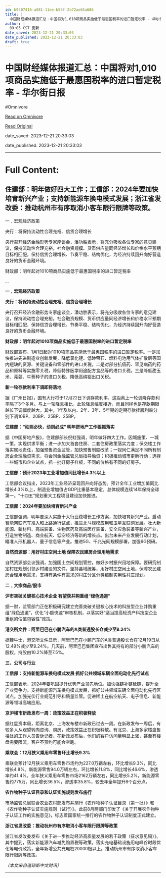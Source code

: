 ```yaml
---
id: b9407416-a081-11ee-b55f-2b72ae65a686
title: |
  中国财经媒体报道汇总：中国将对1,010项商品实施低于最惠国税率的进口暂定税率 - 华尔街日报
author: |
  09:05 CST 更新
date_saved: 2023-12-21 20:33:03
date_published: 2023-12-21 20:33:03
draft: true
---
```


# 中国财经媒体报道汇总：中国将对1,010项商品实施低于最惠国税率的进口暂定税率 - 华尔街日报
#Omnivore

[Read on Omnivore](https://omnivore.app/me/1-010-18c8fc2b15a)

[Read Original](https://cn.wsj.com/amp/articles/%E4%B8%AD%E5%9B%BD%E8%B4%A2%E7%BB%8F%E5%AA%92%E4%BD%93%E6%8A%A5%E9%81%93%E6%B1%87%E6%80%BB-%E4%B8%AD%E5%9B%BD%E5%B0%86%E5%AF%B91-010%E9%A1%B9%E5%95%86%E5%93%81%E5%AE%9E%E6%96%BD%E4%BD%8E%E4%BA%8E%E6%9C%80%E6%83%A0%E5%9B%BD%E7%A8%8E%E7%8E%87%E7%9A%84%E8%BF%9B%E5%8F%A3%E6%9A%82%E5%AE%9A%E7%A8%8E%E7%8E%87-501cacbe)

date_saved: 2023-12-21 20:33:03

date_published: 2023-12-21 20:33:03

--- 

# Full Content: 

## 住建部：明年做好四大工作；工信部：2024年要加快培育新兴产业；支持新能源车换电模式发展；浙江省发改委：推动杭州市有序取消小客车限行限牌等政策。

一﹑宏观经济政策

央行：将保持流动性合理充裕、信贷合理增长

央行召开经济金融形势专家座谈会，潘功胜表示，将充分吸收各位专家的意见建议，保持流动性合理充裕，社会融资规模、货币供应量同经济增长和价格水平预期目标相匹配，保持信贷合理增长、节奏平稳、结构优化，为经济持续回升向好营造良好的货币金融环境。

财政部：明年起对1010项商品实施低于最惠国税率的进口暂定税率

...

**一﹑宏观经济政策**

**央行：将保持流动性合理充裕、信贷合理增长**

央行召开经济金融形势专家座谈会，潘功胜表示，将充分吸收各位专家的意见建议，保持流动性合理充裕，社会融资规模、货币供应量同经济增长和价格水平预期目标相匹配，保持信贷合理增长、节奏平稳、结构优化，为经济持续回升向好营造良好的货币金融环境。

**财政部：明年起对1010项商品实施低于最惠国税率的进口暂定税率**

财政部宣布，1月1日起对1010项商品实施低于最惠国税率的进口暂定税率。一是加快推进先进制造业创新发展，降低氯化锂、低砷萤石、燃料电池用气体扩散层等国内短缺的资源、关键设备和零部件的进口关税。二是对部分抗癌药、罕见病药的药品和原料等实施零关税，降低特殊医学用途配方食品等的进口关税。三是降低甜玉米、芫荽、牛蒡种子的进口关税，降低高纯铝出口关税。

**新一轮存款利率下调即将落地**

据《广州日报》，国有大行将于12月22日下调存款利率，这距离上一轮调降存款利率隔了3个多月。与上一轮降息相比，此轮降息幅度接近，而且同样也是存款期限越长下调幅度越大。其中，1年及以内、2年、3年、5年期的定期存款挂牌利率分别下调10BP、20BP、25BP、25BP。

**住建部：“动则必快，动则必成” 明年房地产工作狠抓落实**

据《中国房地产报》，住建部部长倪虹强调，明年做好四大工作。因城施策、一城一策，实现供求平衡；进一步加大首套住房、二套住房政策落实力度；保交楼工作落实属地责任，加强预售资金监管，加快预售制度改革；一视同仁满足不同所有制房企合理融资需求，将会同金融监管总局指导融资；积极推动城市更新行动；选择一些城市和企业试点，抓一批好房子样板，不同的价格有不同的好房子。

**工信部：预计2023年工业增加值同比增长4.3%以上**

工信部会议指出，2023年工业经济呈现回升向好态势。预计全年工业增加值同比增长4.3%以上，制造业增加值占GDP比重基本稳定，总体规模连续14年保持全球第一。“十四五”规划重大工程项目建设加快推进。

**工信部：2024年要加快培育新兴产业**

工信部强调，明年要深入实施十大行业稳增长工作方案，加快培育新兴产业。启动智能网联汽车准入和上路通行试点，推进北斗规模应用和卫星互联网发展。壮大新能源、新材料、高端装备、生物医药及高端医疗装备、安全应急装备等新兴产业，打造生物制造、商业航天、低空经济等新的增长点。出台未来产业发展行动计划，瞄准人形机器人、量子信息等产业。推进5G、千兆光网规模部署，加强6G预研。

**自然资源部：用好村庄空闲土地 保障农民建房合理用地需求**

自然资源部会议强调，加强国土空间规划管控，做好乡村振兴用地保障。要研究制定村庄规划引领乡村建设的文件，坚持县域统筹，用好村庄空闲土地，保障农民建房合理用地需求，支持有条件有需求的村庄分区分类编制实用性村庄规划。

**二﹑大宗商品/股市**

**沪市突破关键核心技术企业 有望获并购重组“绿色通道”**

据一财，监管部门正在积极研究建立完善突破关键核心技术的科技型企业并购重组“绿色通道”，优化“小额快速”审核机制，以落实好“适当提高轻资产科技型企业重组的估值包容性”政策。

**港交所文件：阿里巴巴在小鹏汽车的A类普通股长仓减少至9.24%**

据鞭牛士，港交所文件显示，阿里巴巴在小鹏汽车的A类普通股长仓在12月19日从12.49%减少至9.24%。几天前，阿里巴巴集团宣布出售其持有的部分小鹏汽车的股权，持股由10.2%降至7.5%。

**三、公司与行业**

**工信部：支持新能源车换电模式发展 抓好公共领域车辆全面电动化先行试点**

工信部表示，2024年要巩固提升优势产业领先地位。加快强链补链延链，提升全产业竞争力。支持新能源汽车换电模式发展，抓好公共领域车辆全面电动化先行区试点。加强光伏行业规范引导和质量监管。促进稀土在航空航天、电子信息、新能源等领域高端应用。

**京沪楼市新政发布一周：政策效益正在积极释放**

据红星资本局，距离北京、上海发布楼市新政已过去一周。在新政发布一周后，有较多人从观望转向咨询、购房，政策效益正在积极释放。有北京、上海多家楼盘售楼处的工作人员告诉记者，在新政发布后，他们的客户访问量明显上涨，甚至有楼盘需要限流，客户不预约可能会空跑。

**乘联会：12月狭义乘用车零售环比增长9.3%**

乘联会预计12月狭义乘用车零售市场约为227.0万辆左右，环比增长9.3%，同比增长4.8%。新能源零售94.0万辆左右，环比增长11.8%，同比增长46.6%，渗透率约41.4%。全年狭义乘用车零售市场2162万辆左右，同比增长5.2%，新能源零售约775万，同比增长36.5%，渗透率35.8%，较去年全年提升8个百分点。

**农作物种子认证目录和认证实施规则发布施行**

市场监管总局联合农业农村部发布并施行《农作物种子认证目录（第一批）》和《农作物种子认证实施规则（试行）》。此前8月两部门印发了《关于开展农作物种子认证工作的实施意见》，标志着国家统一推行的农作物种子认证制度正式建立。

**浙江省发改委：推动杭州市有序取消小客车限行限牌等政策**

浙江省发改委发布《关于进一步推动经济高质量发展的若干政策（征求意见稿）》。其中提到，落实新能源汽车减免购置税等政策。落实充电基础设施用电峰谷时段优化等电价政策，全年新增公共充电桩20000根以上。推动杭州市有序取消小客车限行限牌等政策。

_（本文来自道琼斯中文财讯）_

---

